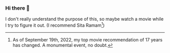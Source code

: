 ### Hi there 👋

I don't really understand the purpose of this, so maybe watch a movie while I try to figure it out. (I recommend Sita Ramam[^1])
<!--
**pradyungn/pradyungn** is a ✨ _special_ ✨ repository because its `README.md` (this file) appears on your GitHub profile.

Here are some ideas to get you started:

- 🔭 I’m currently working on ...
- 🌱 I’m currently learning ...
- 👯 I’m looking to collaborate on ...
- 🤔 I’m looking for help with ...
- 💬 Ask me about ...
- 📫 How to reach me: ...
- 😄 Pronouns: ...
- ⚡ Fun fact: ...
-->
[^1]: As of September 19th, 2022, my top movie recommendation of 17 years has changed. A monumental event, no doubt.
